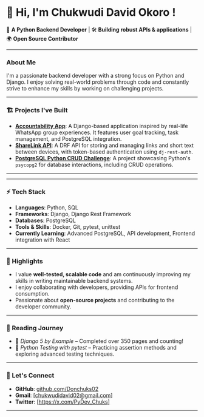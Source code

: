 # 👋 Hi, I'm Chukwudi David Okoro !

🚀 **A Python Backend Developer** | 🛠 **Building robust APIs & applications** | 🌍 **Open Source Contributor**

---

### About Me
I'm a passionate backend developer with a strong focus on Python and Django. I enjoy solving real-world problems through code and constantly strive to enhance my skills by working on challenging projects.

---

### 🏗️ Projects I've Built
- **[Accountability App](https://github.com/Donchuks02/accountability_app)**: A Django-based application inspired by real-life WhatsApp group experiences. It features user goal tracking, task management, and PostgreSQL integration.
- **[ShareLink API](https://github.com/Donchuks02/ShareLink-API-project)**: A DRF API for storing and managing links and short text between devices, with token-based authentication using `dj-rest-auth`.
- **[PostgreSQL Python CRUD Challenge](https://github.com/Donchuks02/PostgreSQL-Python-CRUD-Challenge)**: A project showcasing Python's `psycopg2` for database interactions, including CRUD operations.

---


---

### ⚡ Tech Stack
- **Languages**: Python, SQL
- **Frameworks**: Django, Django Rest Framework
- **Databases**: PostgreSQL
- **Tools & Skills**: Docker, Git, pytest, unittest
- **Currently Learning**: Advanced PostgreSQL, API development, Frontend integration with React

---

### 🌟 Highlights
- I value **well-tested, scalable code** and am continuously improving my skills in writing maintainable backend systems.
- I enjoy collaborating with developers, providing APIs for frontend consumption.
- Passionate about **open-source projects** and contributing to the developer community.

---

### 📖 Reading Journey
- 📘 *Django 5 by Example* – Completed over 350 pages and counting!
- 📗 *Python Testing with pytest* – Practicing assertion methods and exploring advanced testing techniques.

---

### 📌 Let's Connect
- **GitHub**: [github.com/Donchuks02](https://github.com/Donchuks02)
- **Gmail**: [chukwudidavid02@gmail.com]
- **Twitter**: [https://x.com/PyDev_Chuks]

---
